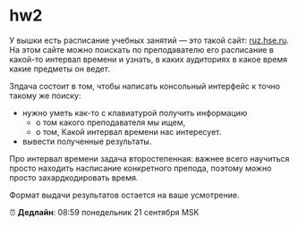 # hw2

У вышки есть расписание учебных занятий &mdash; это такой сайт: [ruz.hse.ru](https://ruz.hse.ru/).
На этом сайте можно поискать по преподавателю его расписание в какой-то интервал времени и узнать, в каких аудиториях в какое время какие предметы он ведет. 

Зпдача состоит в том, чтобы написать консольный интерфейс к точно такому же поиску: 
* нужно уметь как-то с клавиатурой получить информацию 
  * о том какого преподавателя мы ищем, 
  * о том, Какой интервал времени нас интересует.
* вывести полученные результаты.

Про интервал времени задача второстепенная: важнее всего научиться просто находить насписание конкретного препода, поэтому можно просто захардкодировать время.

Формат выдачи результатов остается на ваше усмотрение.

⏰ **Дедлайн**: 08:59 понедельник 21 сентября MSK

